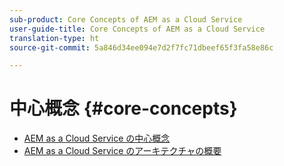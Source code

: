 ```yaml
---
sub-product: Core Concepts of AEM as a Cloud Service
user-guide-title: Core Concepts of AEM as a Cloud Service
translation-type: ht
source-git-commit: 5a846d34ee094e7d2f7fc71dbeef65f3fa58e86c

---
```



# 中心概念 {#core-concepts}

+ [AEM as a Cloud Service の中心概念](/help/core-concepts/home.md)
+ [AEM as a Cloud Service のアーキテクチャの概要](architecture.md)